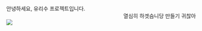 
안녕하세요, 유리수 프로젝트입니다.
<marquee behavior = "alternate">열심히 하겟슴니당 만들기 귀찮아</marquee>
<img src = "{{site.baseurl}}/assets/images/headtalk.png">
